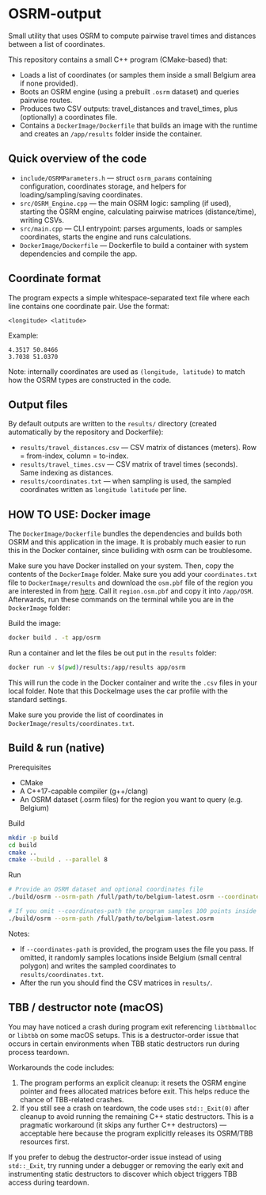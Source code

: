 # OSRM-output

Small utility that uses OSRM to compute pairwise travel times and distances between a list of coordinates.

This repository contains a small C++ program (CMake-based) that:

- Loads a list of coordinates (or samples them inside a small Belgium area if none provided).
- Boots an OSRM engine (using a prebuilt `.osrm` dataset) and queries pairwise routes.
- Produces two CSV outputs: travel_distances and travel_times, plus (optionally) a coordinates file.
- Contains a `DockerImage/Dockerfile` that builds an image with the runtime and creates an `/app/results` folder inside the container.

## Quick overview of the code

- `include/OSRMParameters.h` — struct `osrm_params` containing configuration, coordinates storage, and helpers for loading/sampling/saving coordinates.
- `src/OSRM_Engine.cpp` — the main OSRM logic: sampling (if used), starting the OSRM engine, calculating pairwise matrices (distance/time), writing CSVs.
- `src/main.cpp` — CLI entrypoint: parses arguments, loads or samples coordinates, starts the engine and runs calculations.
- `DockerImage/Dockerfile` — Dockerfile to build a container with system dependencies and compile the app.

## Coordinate format

The program expects a simple whitespace-separated text file where each line contains one coordinate pair. Use the format:

```
<longitude> <latitude>
```

Example:
```
4.3517 50.8466
3.7038 51.0370
```

Note: internally coordinates are used as `(longitude, latitude)` to match how the OSRM types are constructed in the code.

## Output files

By default outputs are written to the `results/` directory (created automatically by the repository and Dockerfile):

- `results/travel_distances.csv` — CSV matrix of distances (meters). Row = from-index, column = to-index.
- `results/travel_times.csv` — CSV matrix of travel times (seconds). Same indexing as distances.
- `results/coordinates.txt` — when sampling is used, the sampled coordinates written as `longitude latitude` per line.

## HOW TO USE: Docker image

The `DockerImage/Dockerfile` bundles the dependencies and builds both OSRM and this application in the image. It is probably much easier to run this in the Docker container, since builiding with osrm can be troublesome. 

Make sure you have Docker installed on your system. Then, copy the contents of the `DockerImage` folder. Make sure you add your `coordinates.txt` file to `DockerImage/results` and download the `osm.pbf` file of the region you are interested in from [here](https://download.geofabrik.de/). Call it `region.osm.pbf` and copy it into `/app/OSM`. Afterwards, run these commands on the terminal while you are in the `DockerImage` folder:

Build the image:
```sh
docker build . -t app/osrm
```

Run a container and let the files be out put in the `results` folder:
```sh
docker run -v $(pwd)/results:/app/results app/osrm
```

This will run the code in the Docker container and write the `.csv` files in your local folder. Note that this DockeImage uses the car profile with the standard settings.

Make sure you provide the list of coordinates in `DockerImage/results/coordinates.txt`.

## Build & run (native)

Prerequisites
- CMake
- A C++17-capable compiler (g++/clang)
- An OSRM dataset (.osrm files) for the region you want to query (e.g. Belgium)

Build

```sh
mkdir -p build
cd build
cmake ..
cmake --build . --parallel 8
```

Run

```sh
# Provide an OSRM dataset and optional coordinates file
./build/osrm --osrm-path /full/path/to/belgium-latest.osrm --coordinates-path /full/path/to/coords.txt

# If you omit --coordinates-path the program samples 100 points inside a small central-Belgium bounding area
./build/osrm --osrm-path /full/path/to/belgium-latest.osrm
```

Notes:
- If `--coordinates-path` is provided, the program uses the file you pass. If omitted, it randomly samples locations inside Belgium (small central polygon) and writes the sampled coordinates to `results/coordinates.txt`.
- After the run you should find the CSV matrices in `results/`.

## TBB / destructor note (macOS)

You may have noticed a crash during program exit referencing `libtbbmalloc` or `libtbb` on some macOS setups. This is a destructor-order issue that occurs in certain environments when TBB static destructors run during process teardown.

Workarounds the code includes:

1. The program performs an explicit cleanup: it resets the OSRM engine pointer and frees allocated matrices before exit. This helps reduce the chance of TBB-related crashes.
2. If you still see a crash on teardown, the code uses `std::_Exit(0)` after cleanup to avoid running the remaining C++ static destructors. This is a pragmatic workaround (it skips any further C++ destructors) — acceptable here because the program explicitly releases its OSRM/TBB resources first.

If you prefer to debug the destructor-order issue instead of using `std::_Exit`, try running under a debugger or removing the early exit and instrumenting static destructors to discover which object triggers TBB access during teardown.
